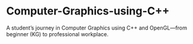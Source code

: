 # Computer-Graphics-using-C++
A student’s journey in Computer Graphics using C++ and OpenGL—from beginner (KG) to professional workplace.
